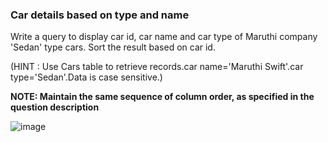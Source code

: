 ### Car details based on type and name

Write a query to display car id, car name and car type of Maruthi company 'Sedan' type cars.  Sort the result based on car id.

(HINT : Use Cars table to retrieve records.car name='Maruthi Swift'.car type='Sedan'.Data is case sensitive.)

**NOTE: Maintain the same sequence of column order, as specified in the question description**

![image](https://github.com/abhisheks008/Cognizant-Java-FSE-Hands-ons-2023/assets/68724349/dd77fff8-5697-42c9-969b-e5f1ed9e3a25)
